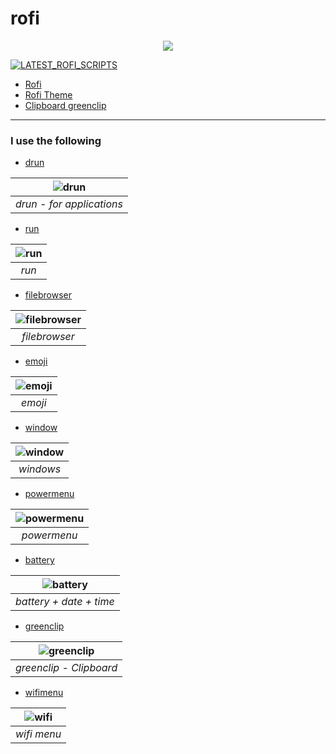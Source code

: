 <!-- A huge collection of Rofi themes -->

# rofi

<p align="center">
  <img src="previews/logo.png">
</p>


[![LATEST_ROFI_SCRIPTS](https://img.shields.io/badge/LATEST_ROFI_SCRIPTS-00A36C?style=for-the-badge "Updated ROFI scripts are here.")](https://github.com/sameemul-haque/dotfiles/tree/master/.config/rofi)
- [Rofi](https://github.com/davatorium/rofi)
- [Rofi Theme](https://github.com/adi1090x/rofi)
- [Clipboard greenclip](https://github.com/erebe/greenclip)

---

### I use the following

- [drun](/files/launchers/type-2/drun.sh)

| ![drun](https://github.com/sameemul-haque/rofi/assets/110324374/9e6ebdff-2a44-4af0-b7ae-32f80339c929) |
| :---------------------------------------------------------------------------------------------------: |
|                                       _drun - for applications_                                       |

- [run](/files/launchers/type-2/run.sh)

| ![run](https://github.com/sameemul-haque/rofi/assets/110324374/e364067b-ef54-4b18-bce2-932206751e4c) |
| :--------------------------------------------------------------------------------------------------: |
|                                                _run_                                                 |

- [filebrowser](/files/launchers/type-2/filebrowser.sh)

| ![filebrowser](https://github.com/sameemul-haque/rofi/assets/110324374/98cebaea-4206-4af6-89e0-4b9853ad601b) |
| :----------------------------------------------------------------------------------------------------------: |
|                                                _filebrowser_                                                 |

- [emoji](/files/launchers/type-2/emoji.sh)

| ![emoji](https://github.com/sameemul-haque/rofi/assets/110324374/299abca4-40ce-49fd-ae88-44e7f209ff8c) |
| :----------------------------------------------------------------------------------------------------: |
|                                                _emoji_                                                 |

- [window](/files/launchers/type-2/window.sh)

| ![window](https://github.com/sameemul-haque/rofi/assets/110324374/b5f1273e-f6bb-4eac-a661-ad66eb505ab2) |
| :-----------------------------------------------------------------------------------------------------: |
|                                                _windows_                                                |

- [powermenu](/files/powermenu/type-1/powermenu.sh)

| ![powermenu](https://github.com/sameemul-haque/rofi/assets/110324374/f60228ac-afae-4af3-a429-b5df3e4a1443) |
| :--------------------------------------------------------------------------------------------------------: |
|                                                _powermenu_                                                 |

- [battery](/files/applets/bin/battery.sh)

| ![battery](https://github.com/sameemul-haque/rofi/assets/110324374/d5f766d9-48b2-422a-8e3d-3e71c2f9eb71) |
| :------------------------------------------------------------------------------------------------------: |
|                                         _battery + date + time_                                          |

- [greenclip](/files/applets/bin/greenclip.sh)

| ![greenclip](https://github.com/sameemul-haque/rofi/assets/110324374/0c69a0ac-9a25-4045-8da7-0ce37151ef20) |
| :--------------------------------------------------------------------------------------------------------: |
|                                          _greenclip - Clipboard_                                           |

- [wifimenu](/files/applets/bin/wifimenu.sh)

| ![wifi](https://github.com/sameemul-haque/rofi/assets/110324374/f7014e9c-c8e0-4db8-beca-4b65e23cd24b) |
| :---------------------------------------------------------------------------------------------------: |
|                                              _wifi menu_                                              |
